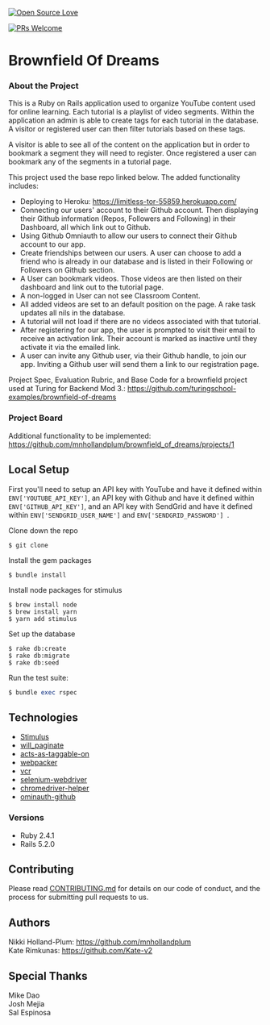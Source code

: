 [![Open Source Love](https://badges.frapsoft.com/os/v1/open-source.svg?v=103)](https://github.com/ellerbrock/open-source-badges/)

[![PRs Welcome](https://img.shields.io/badge/PRs-welcome-brightgreen.svg?style=flat-square)](http://makeapullrequest.com)


# Brownfield Of Dreams
### About the Project

This is a Ruby on Rails application used to organize YouTube content used for online learning. Each tutorial is a playlist of video segments. Within the application an admin is able to create tags for each tutorial in the database. A visitor or registered user can then filter tutorials based on these tags.

A visitor is able to see all of the content on the application but in order to bookmark a segment they will need to register. Once registered a user can bookmark any of the segments in a tutorial page.

This project used the base repo linked below. The added functionality includes:
* Deploying to Heroku: https://limitless-tor-55859.herokuapp.com/
* Connecting our users' account to their Github account. Then displaying their Github information (Repos, Followers and Following) in their Dashboard, all which link out to Github.
* Using Github Omniauth to allow our users to connect their Github account to our app.
* Create friendships between our users. A user can choose to add a friend who is already in our database and is listed in their Following or Followers on Github section.
* A User can bookmark videos. Those videos are then listed on their dashboard and link out to the tutorial page.
* A non-logged in User can not see Classroom Content.
* All added videos are set to an default position on the page. A rake task updates all nils in the database.
* A tutorial will not load if there are no videos associated with that tutorial.
* After registering for our app, the user is prompted to visit their email to receive an activation link. Their account is marked as inactive until they activate it via the emailed link.
* A user can invite any Github user, via their Github handle, to join our app. Inviting a Github user will send them a link to our registration page.

Project Spec, Evaluation Rubric, and Base Code for a brownfield project used at Turing for Backend Mod 3.: https://github.com/turingschool-examples/brownfield-of-dreams

### Project Board

Additional functionality to be implemented: https://github.com/mnhollandplum/brownfield_of_dreams/projects/1

## Local Setup

First you'll need to setup an API key with YouTube and have it defined within `ENV['YOUTUBE_API_KEY']`, an API key with Github and have it defined within `ENV['GITHUB_API_KEY']`, and an API key with SendGrid and have it defined within `ENV['SENDGRID_USER_NAME']` and `ENV['SENDGRID_PASSWORD'] `.

Clone down the repo
```
$ git clone
```

Install the gem packages
```
$ bundle install
```

Install node packages for stimulus
```
$ brew install node
$ brew install yarn
$ yarn add stimulus
```

Set up the database
```
$ rake db:create
$ rake db:migrate
$ rake db:seed
```

Run the test suite:
```ruby
$ bundle exec rspec
```

## Technologies
* [Stimulus](https://github.com/stimulusjs/stimulus)
* [will_paginate](https://github.com/mislav/will_paginate)
* [acts-as-taggable-on](https://github.com/mbleigh/acts-as-taggable-on)
* [webpacker](https://github.com/rails/webpacker)
* [vcr](https://github.com/vcr/vcr)
* [selenium-webdriver](https://www.seleniumhq.org/docs/03_webdriver.jsp)
* [chromedriver-helper](http://chromedriver.chromium.org/)
* [ominauth-github](https://github.com/omniauth/omniauth-github)

### Versions
* Ruby 2.4.1
* Rails 5.2.0

## Contributing

Please read [CONTRIBUTING.md](https://gist.github.com/PurpleBooth/b24679402957c63ec426) for details on our code of conduct, and the process for submitting pull requests to us.

## Authors
Nikki Holland-Plum: https://github.com/mnhollandplum <br>
Kate Rimkunas: https://github.com/Kate-v2 

## Special Thanks
Mike Dao<br>
Josh Mejia<br>
Sal Espinosa
